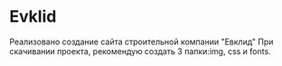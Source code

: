 # Evklid
Реализовано создание сайта строительной компании "Евклид"
При скачивании проекта, рекомендую создать 3 папки:img, css и fonts.
